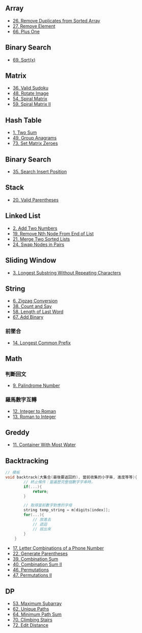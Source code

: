 ## Array

-   [26. Remove Duplicates from Sorted Array](./Array/26.remove-duplicates-from-sorted-array.md)
-   [27. Remove Element](./Array/27.remove-element.md)
-   [66. Plus One](./Array/66.plus-one.md)

## Binary Search

-   [69. Sqrt(x)](./Binary-Search/69.sqrt.md)

## Matrix

-   [36. Valid Sudoku](./Matrix/36.valid-sudoku.md)
-   [48. Rotate Image](./Matrix/48.rotate-image.md)
-   [54. Spiral Matrix](./Matrix/54.spiral-matrix.md)
-   [59. Spiral Matrix II](./Matrix/59.spiral-matrix-ii.md)

## Hash Table

-   [1. Two Sum](./Hash-Table/1.two-sum.md)
-   [49. Group Anagrams](./Hash-Table/49.group-anagrams.md)
-   [73. Set Matrix Zeroes](./Hash-Table/73.set-matrix-zeroes.md)

## Binary Search

-   [35. Search Insert Position](./Binary-Search/35.search-insert-position.md)

## Stack

-   [20. Valid Parentheses](./Stack/20.valid-parentheses.md)

## Linked List

-   [2. Add Two Numbers](./Linked-List/2.add-two-numbers.md)
-   [19. Remove Nth Node From End of List](./Linked-List/19.remove-nth-node-from-end-of-list.md)
-   [21. Merge Two Sorted Lists](./Linked-List/21.merge-two-sorted-lists.md)
-   [24. Swap Nodes in Pairs](./Linked-List/24.swap-nodes-in-pairs.md)

## Sliding Window

-   [3. Longest Substring Without Repeating Characters](./Sliding-Window/3.longest-substring-without-repeating-characters.md)

## String

-   [6. Zigzag Conversion](./String/6.zigzag-conversion.md)
-   [38. Count and Say](./String/38.count-and-say.md)
-   [58. Length of Last Word](./String/58.length-of-last-word.md)
-   [67. Add Binary](./String/67.add-binary.md)

### 前墜合

-   [14. Longest Common Prefix](./String/14.longest-common-prefix.md)

## Math

### 判斷回文

-   [9. Palindrome Number](./Math/9.palindrome-number.md)

### 羅馬數字互轉

-   [12. Integer to Roman](./Math/12.integer-to-roman.md)
-   [13. Roman to Integer](./Math/13.roman-to-integer.md)

## Greddy

-   [11. Container With Most Water](./Greddy/11.container-with-most-water.md)

## Backtracking

```cpp
// 模板
void backtrack(大集合(最後要返回的), 當前收集的小字串, 進度等等){
        // 終止條件：當遍歷完整個數字字串時，
        if(...){
            return;
        }

        // 取得當前數字對應的字母
        string temp_string = m[digits[index]];
        for(...){
            // 放進去
            // 遞迴
            // 拔出來
        }
    }
```

-   [17. Letter Combinations of a Phone Number](./Backtracking/17.letter-combinations-of-a-phone-number.md)
-   [22. Generate Parentheses](./Backtracking/22.generate-parentheses.md)
-   [39. Combination Sum](./Backtracking/39.combination-sum.md)
-   [40. Combination Sum II](./Backtracking/40.combination-sum-ii.md)
-   [46. Permutations](./Backtracking/46.permutations.md)
-   [47. Permutations II](./Backtracking/47.permutations-ii.md)

## DP

-   [53. Maximum Subarray](./DP/53.maximum-subarray.md)
-   [62. Unique Paths](./DP/62.unique-paths.md)
-   [64. Minimum Path Sum](./DP/64.minimum-path-sum.md)
-   [70. Climbing Stairs](./DP/70.climbing-stairs.md)
-   [72. Edit Distance](./DP/72.edit-distance.md)
